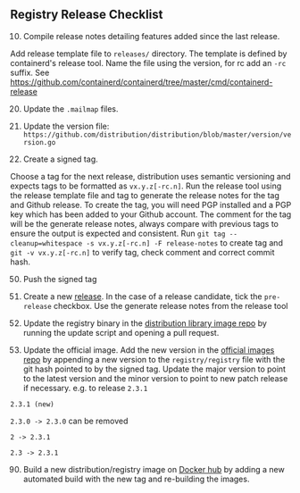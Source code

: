 ## Registry Release Checklist

10. Compile release notes detailing features added since the last release.

  Add release template file to `releases/` directory. The template is defined
by containerd's release tool. Name the file using the version, for rc add
an `-rc` suffix.
See https://github.com/containerd/containerd/tree/master/cmd/containerd-release

20. Update the `.mailmap` files.

30. Update the version file: `https://github.com/distribution/distribution/blob/master/version/version.go`

40. Create a signed tag.

  Choose a tag for the next release, distribution uses semantic versioning
and expects tags to be formatted as `vx.y.z[-rc.n]`. Run the release tool using
the release template file and tag to generate the release notes for the tag
and Github release. To create the tag, you will need PGP installed and a PGP
key which has been added to your Github account. The comment for the tag will
be the generate release notes, always compare with previous tags to ensure
the output is expected and consistent.
Run `git tag --cleanup=whitespace -s vx.y.z[-rc.n] -F release-notes` to create
tag and `git -v vx.y.z[-rc.n]` to verify tag, check comment and correct commit
hash.

50. Push the signed tag

60. Create a new [release](https://github.com/distribution/distribution/releases).
In the case of a release candidate, tick the `pre-release` checkbox. Use
the generate release notes from the release tool

70. Update the registry binary in the [distribution library image repo](https://github.com/distribution/distribution-library-image) by running the update script and  opening a pull request.

80. Update the official image.  Add the new version in the [official images repo](https://github.com/docker-library/official-images) by appending a new version to the `registry/registry` file with the git hash pointed to by the signed tag.  Update the major version to point to the latest version and the minor version to point to new patch release if necessary.
e.g. to release `2.3.1`

   `2.3.1 (new)`

   `2.3.0 -> 2.3.0` can be removed

   `2 -> 2.3.1`

   `2.3 -> 2.3.1`

90. Build a new distribution/registry image on [Docker hub](https://hub.docker.com/u/distribution/dashboard) by adding a new automated build with the new tag and re-building the images.
